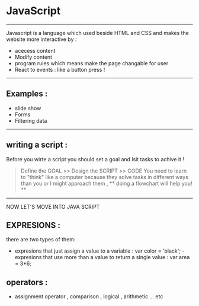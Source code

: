 # JavaScript 
----
 Javascript is a language which used beside HTML and CSS and  makes the website more interactive by : 
 - acecess content 
 - Modify content 
 - program rules which means make the page changable for user 
 - React to events : like a button press ! 

 -----
 ## Examples : 
 - slide show 
 - Forms 
 - Filtering data 

 ----
 ## writing a script : 

 Before you wirte a script you should set a goal and lsit tasks to achive it ! 
> Define the GOAL >> Design the SCRIPT >> CODE 
>You need to learn to "think" like a computer because they solve tasks in different ways than you or I might approach them , ** doing a flowchart will help you! **


-----
NOW LET'S MOVE INTO JAVA SCRIPT 

## EXPRESIONS : 
there are two types of them:
- expresions that just assign a value to a variable : var color = 'black';
-expresions that use more than a value to return a single value : var area = 3*6;



## operators : 
- assignment operator , comparison , logical , arithmetic ... etc 
